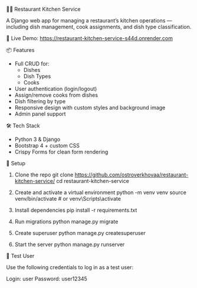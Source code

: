 🧑‍🍳 Restaurant Kitchen Service

A Django web app for managing a restaurant’s kitchen operations — 
including dish management, cook assignments, and dish type classification.

🔗 Live Demo: https://restaurant-kitchen-service-s44d.onrender.com

📦 Features

- Full CRUD for:
  - Dishes
  - Dish Types
  - Cooks
- User authentication (login/logout)
- Assign/remove cooks from dishes
- Dish filtering by type
- Responsive design with custom styles and background image
- Admin panel support

 🛠 Tech Stack

- Python 3 & Django
- Bootstrap 4 + custom CSS
- Crispy Forms for clean form rendering

📁 Setup

1. Clone the repo
git clone https://github.com/ostroverkhovaa/restaurant-kitchen-service/
cd restaurant-kitchen-service

2. Create and activate a virtual environment
python -m venv venv
source venv/bin/activate  # or venv\Scripts\activate

3. Install dependencies
pip install -r requirements.txt

4. Run migrations
python manage.py migrate

5. Create superuser
python manage.py createsuperuser

6. Start the server
python manage.py runserver

👤 Test User

Use the following credentials to log in as a test user:

Login: user
Password: user12345
